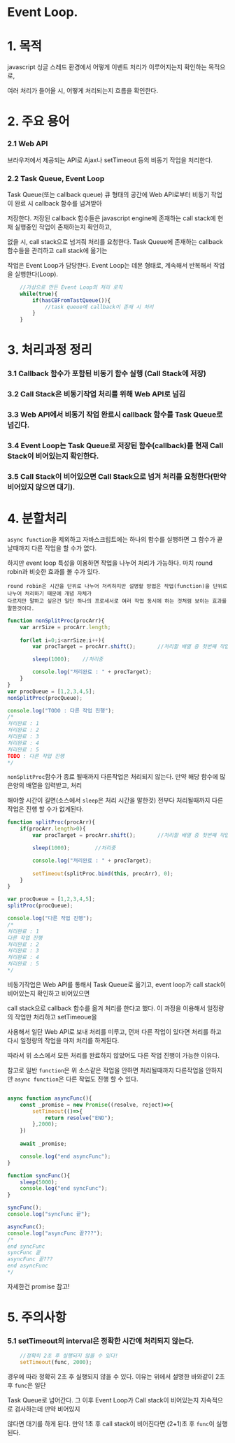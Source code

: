 ﻿# Event Loop.

# 1. 목적

javascript 싱글 스레드 환경에서 어떻게 이벤트 처리가 이루어지는지 확인하는 목적으로, 

여러 처리가 들어올 시, 어떻게 처리되는지 흐름을 확인한다.


# 2. 주요 용어
### 2.1 Web API

브라우저에서 제공되는 API로 Ajax나 setTimeout 등의 비동기 작업을 처리한다. 

### 2.2 Task Queue, Event Loop

Task Queue(또는 callback queue) 큐 형태의 공간에 Web API로부터 비동기 작업이 완료 시 callback 함수를 넘겨받아

저장한다. 저장된 callback 함수들은 javascript engine에 존재하는 call stack에 현재 실행중인 작업이 존재하는지 확인하고,

없을 시, call stack으로 넘겨줘 처리를 요청한다. Task Queue에 존재하는 callback 함수들을 관리하고 call stack에 옮기는

작업은 Event Loop가 담당한다. Event Loop는 데몬 형태로, 계속해서 반복해서 작업을 실행한다(Loop).

```javascript
    //가상으로 만든 Event Loop의 처리 로직
    while(true){
        if(hasCBFromTastQueue()){
            //task queue에 callback이 존재 시 처리
        }
    }
```

# 3. 처리과정 정리

### 3.1 Callback 함수가 포함된 비동기 함수 실행 (Call Stack에 저장)
### 3.2 Call Stack은 비동기작업 처리를 위해 Web API로 넘김
### 3.3 Web API에서 비동기 작업 완료시 callback 함수를 Task Queue로 넘긴다.
### 3.4 Event Loop는 Task Queue로 저장된 함수(callback)를 현재 Call Stack이 비어있는지 확인한다.
### 3.5 Call Stack이 비어있으면 Call Stack으로 넘겨 처리를 요청한다(만약 비어있지 않으면 대기).

# 4. 분할처리

`async function`을 제외하고 자바스크립트에는 하나의 함수를 실행하면 그 함수가 끝날때까지 다른 작업을 할 수가 없다.

하지만 event loop 특성을 이용하면 작업을 나누어 처리가 가능하다. 마치 round robin과 비슷한 효과를 볼 수가 있다.

    round robin은 시간을 단위로 나누어 처리하지만 설명할 방법은 작업(function)을 단위로 나누어 처리하기 때문에 개념 자체가
    다르지만 말하고 싶은건 일단 하나의 프로세서로 여러 작업 동시에 하는 것처럼 보이는 효과를 말한것이다.

```javascript
function nonSplitProc(procArr){
    var arrSize = procArr.length;
    
    for(let i=0;i<arrSize;i++){
        var procTarget = procArr.shift();       //처리할 배열 중 첫번째 작업을 꺼낸다.

        sleep(1000);    //처리중

        console.log("처리완료 : " + procTarget);
    }
}
var procQueue = [1,2,3,4,5];
nonSplitProc(procQueue);

console.log("TODO : 다른 작업 진행");
/*
처리완료 : 1
처리완료 : 2
처리완료 : 3
처리완료 : 4
처리완료 : 5
TODO : 다른 작업 진행
*/
```

`nonSplitProc`함수가 종료 될때까지 다른작업은 처리되지 않는다. 만약 해당 함수에 많은양의 배열을 입력받고, 처리

해야할 시간이 길면(소스에서 `sleep`은 처리 시간을 말한것) 전부다 처리될때까지 다른작업은 진행 할 수가 없게된다.

```javascript
function splitProc(procArr){
    if(procArr.length>0){
        var procTarget = procArr.shift();       //처리할 배열 중 첫번째 작업을 꺼낸다.

        sleep(1000);        //처리중

        console.log("처리완료 : " + procTarget);
        
        setTimeout(splitProc.bind(this, procArr), 0);
    }
}

var procQueue = [1,2,3,4,5];
splitProc(procQueue);

console.log("다른 작업 진행");
/*
처리완료 : 1
다른 작업 진행
처리완료 : 2
처리완료 : 3
처리완료 : 4
처리완료 : 5
*/
```

비동기작업은 Web API를 통해서 Task Queue로 옮기고, event loop가 call stack이 비어있는지 확인하고 비어있으면

call stack으로 callback 함수를 옮겨 처리를 한다고 했다. 이 과정을 이용해서 일정량의 작업만 처리하고 setTimeoue을

사용해서 일단 Web API로 보내 처리를 미루고, 먼저 다른 작업이 있다면 처리를 하고 다시 일정량의 작업을 마저 처리를 하게된다.

따라서 위 소스에서 모든 처리를 완료하지 않았어도 다른 작업 진행이 가능한 이유다.

참고로 일반 `function`은 위 소스같은 작업을 안하면 처리될때까지 다른작업을 안하지만 `async function`은 다른 작업도 진행 할 수 있다.

```javascript

async function asyncFunc(){
    const _promise = new Promise((resolve, reject)=>{
        setTimeout(()=>{
            return resolve("END");
        },2000);
    })
    
    await _promise;

    console.log("end asyncFunc");
}

function syncFunc(){
    sleep(5000);
    console.log("end syncFunc");
}

syncFunc();
console.log("syncFunc 끝");

asyncFunc();
console.log("asyncFunc 끝???");
/*
end syncFunc
syncFunc 끝
asyncFunc 끝???
end asyncFunc
*/
```

자세한건 promise 참고!

# 5. 주의사항

### 5.1 setTimeout의 interval은 정확한 시간에 처리되지 않는다.

```javascript
    //정확히 2초 후 실행되지 않을 수 있다!
    setTimeout(func, 2000);
```

경우에 따라 정확히 2초 후 실행되지 않을 수 있다. 이유는 위에서 설명한 바와같이 2초 후 `func`은 일단

Task Queue로 넘어간다. 그 이후 Event Loop가 Call stack이 비어있는지 지속적으로 검사하는데 만약 비어있지

않다면 대기를 하게 된다. 만약 1초 후 call stack이 비어진다면 (2+1)초 후 `func`이 실행된다.

